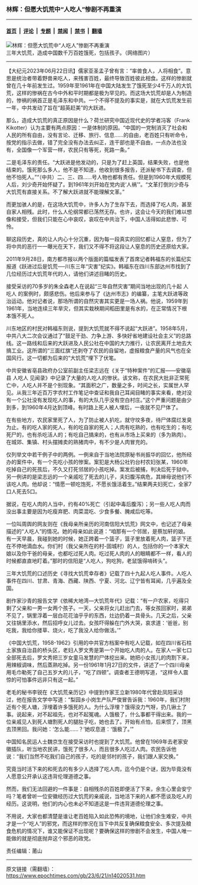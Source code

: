 ### 林辉：但愿大饥荒中“人吃人”惨剧不再重演

---

#### [首页](../../../..?n14020531) &nbsp;|&nbsp; [评论](../../../../../epoch-comment?n14020531) &nbsp;|&nbsp; [专题](../../../../../epoch-special?n14020531) &nbsp;|&nbsp; [禁闻](../../../../../epoch-news?n14020531) &nbsp;|&nbsp; [禁书](../../../../../books?n14020531) &nbsp;|&nbsp; [翻墙](https://github.com/gfw-breaker/nogfw/blob/master/README.md?n14020531)


<div><img alt="林辉：但愿大饥荒中“人吃人”惨剧不再重演" class="attachment-djy_600_400 size-djy_600_400 wp-post-image" src="https://i.epochtimes.com/assets/uploads/2015/12/1512220242511497.jpg"/>
<div class="caption">
 三年大饥荒，造成中国数千万百姓饿死，包括孩子。（网络图片）
</div></div><hr/><div class="post_content" id="artbody" itemprop="articleBody">
 <!-- article content begin -->
 <p>
  【大纪元2023年06月22日讯】儒家亚圣孟子曾有言：“率兽食人，人将相食”。意思是统治者带着野兽来吃人，来残害百姓，最终导致百姓彼此相食。这样的惨剧就曾在几十年前发生过。1959年至1961年在中国大陆发生了饿死至少4千万人的大饥荒，这样的惨祸在古今中外和平时期都是极为罕见的。而这场大饥荒却是人为制造的，惨祸的祸首正是毛泽东和中共。一个不得不提及的事实是，就在大饥荒发生前一年，中共发动了旨在“超英赶美”的大跃进。
 </p>
 <p>
  那么，造成大饥荒的真正原因是什么？荷兰研究中国近现代史的学者冯客（Frank Kikotter）认为主要有两点原因：一是体制的原因。“中国的一党制消灭了社会和人民的所有自由，没有言论、迁移、旅行、信息……的自由，老百姓只有听命令，按党的指示去做，错了完全没有办法去纠正，连干部也是不自由，一点办法也没有，全国像一个军营一样，农民只有等死，死路一条。”
 </p>
 <p>
  二是毛泽东的责任。“大跃进是他发动的，只是为了赶上英国，结果失败，也是他结束的。饿死那么多人，他不是不知道，他收到很多报告，还派秘书下去调查，但他不怕死人。”“（中共）二、三、四……号人物也都有责任。但是到1960年大规模死人后，刘少奇开始怀疑了。到1961年刘开始在党内说‘人祸’”。“文革打倒刘少奇与大饥荒有直接关系。不了解大跃进就不能理解文革。”
 </p>
 <p>
  而更加骇人的是，在这场大饥荒中，许多人为了生存下去，而选择了吃人肉，甚至自家人相残。此时，什么人伦纲常都已荡然无存。也许，这会让今天的我们难以想像和接受，但我们只能在心中哀叹，哀叹在中共治下，中国人活得如此悲惨、可怜。
 </p>
 <p>
  聊这段历史，真的让人内心十分沉重，因为每一段真实的回忆都让人窒息，但为了将中共的恶行一一曝光在天下，我们又不得不将这段让人窒息的历史还原给大家。
 </p>
 <p>
  2011年9月28日，南方都市报以两个版面的篇幅发表了首席记者韩福东的长篇纪实报道《跃进过后是饥荒──川东三年“灾害”纪实》。韩福东在四川东部达州市找到了几位经历过大饥荒年代的人，请他们讲述目睹的历史。
 </p>
 <p>
  接受采访的70多岁的朱全森老人在说起“三年自然灾害”期间当地出现的几十起
  <ok href="https://www.epochtimes.com/gb/tag/%E4%BA%BA%E5%90%83%E4%BA%BA.html">
   人吃人
  </ok>
  的案例时，颇感悲伤。他后来参与了《达州市志》的编纂，主笔大跃进等政治运动。他对记者说，那场所谓的自然灾害其实更是一场人祸。他说，1959年到1961年，当地连续三年旱灾，但其实栽秧期间稻田里是有水的，在正常情况下根本饿不死人。
 </p>
 <p>
  川东地区的村民对韩福东则说，提到大饥荒就不得不说起“大跃进”。1958年5月，中共八大二次会议通过了“鼓足干劲、力争上游、多快好省地建设社会主义”的总路线。这一路线和后来的大跃进及人民公社在中国的大力推行，让农民离开土地去大搞工业。这所谓的“三面红旗”还剥夺了农民的自留地，虚报粮食产量的风气也在全国风行。这一切都为后来的“大饥荒”埋下了伏笔。
 </p>
 <p>
  中共安徽省亳县政府办公室前副主任梁志远在《关于“特种案件”的汇报――安徽亳县
  <ok href="https://www.epochtimes.com/gb/tag/%E4%BA%BA%E5%90%83%E4%BA%BA.html">
   人吃人
  </ok>
  见闻录》中记录了大量的人吃人的惨状。该文称，在农民大批非正常死亡中，人吃人并不是个别现象。“其面积之广，数量之多，时间之长，实属世人罕见。从我三年近百万字农村工作笔记中查证和我自己耳闻目睹的事实来看，绝对没有一个公社没有发现吃人的事，有的大队几乎没有空白村庄。”这个严重问题是由少到多，到1960年4月达到顶峰。有时路上死人被人埋后，一夜就不见尸体了。
 </p>
 <p>
  在有些地方，农民家里死了人，为了防止被人扒吃，就守坟多夜，待尸体腐烂发臭为止。有的吃人家的死人，有的吃自家的死人；人肉有吃熟的，也有吃生的；有吃死尸的，也有杀吃活人的；有吃自己搞来的，也有从市场上买来的（多为熟肉）。在城郊、集镇、村头摆摊卖的熟猪肉中，有不少是人肉冒充的。
 </p>
 <p>
  仅列举文中若干例子中的两例。一例来自于当地法院原秘书尚振华的回忆，他所经办的案件中，有一个先吃小孩的惨案。案犯是大杨公社钓台村农妇张某，1960年吃掉自己的死孩后，不久又打死邻居的小孩吃掉。案发后被捕，判决后死于狱中。另一例讲的是梁志远的一个亲戚吃了死去的儿子，夫妇腹泻病危，其婶母说他们不该吃人肉。他却说：“情愿一顿吃饱死，不愿长饿活着生。”结果两夫妇死亡，全家7口人死去5口。
 </p>
 <p>
  据说，在吃人肉的人当中，约有40%死亡（引起中毒后腹泻）；另一些人吃人肉而没出事主要是因为吃瘦弃肥、肉菜混吃、少食多餐、腌咸后吃等。
 </p>
 <p>
  一位叫周舆的网友则在《我母亲所亲历的河南信阳大饥荒》网文中，也记述了母亲描述的“人吃人”的情况。她的母亲如此说道：“咱那有一个邻居，是蔡加轩的娘。有一天早晨，我碰到她的时候，她正跨着一个篮子，篮子里放着死人肉，篮子下还在不停地滴血水。你们村（我父亲所在的村-固城村）的人，包括你的一个本家大娘以及你干爸的母亲，也都吃过死人肉。吃过死人肉的人的眼睛都不一样，看人的时候都直直地盯着。”那时的信阳是“人吃人，狗吃狗，老鼠饿得啃砖头”。
 </p>
 <p>
  三年大饥荒的口述历史《寻找大饥荒幸存者》记载了四十九起人吃人事件。人吃人事件在四川、甘肃、青海、西藏、陕西、宁夏、河北、辽宁皆有耳闻，几乎遍及全国。
 </p>
 <p>
  剧作家沙青的报告文学《依稀大地湾—大饥荒年代》记载：“有一户农家，吃得只剩了父亲和一男一女两个孩子。一天，父亲将女儿赶出门去，等女孩回家时，弟弟不见了，锅里浮着一层白花花油乎乎的东西，灶边扔着一具骨头。几天之后，父亲又往锅里添水，然后招呼女儿过去。女孩吓得躲在门外大哭，哀求道：‘爸爸，别吃我，我给你搂草、烧火，吃了我没人给你做活。’”
 </p>
 <p>
  《中国大饥荒，1958-1962》引用的中共官方档案中有吃人记载，如在四川省石柱土家族自治县的桥头区，老妇人罗文秀是第一个开始吃人肉的人。在家人一家七口全部死去后，罗文秀把三岁女童马发慧的尸体挖出来。她把小女孩儿的肉割下来，用辣椒调味，然后蒸熟吃掉。另一份1961年1月27日的文件，讲述了一个四川母亲用毛巾勒死了自己五岁大的儿子，“吃了四顿”。调查者王德明写道，“这样令人震惊的可怕事件远非只有这一起。”
 </p>
 <p>
  老毛的秘书李锐在《大饥荒亲历记》中提到作家王立新1980年代曾赴凤阳采访过，他在报告文学中写道：“梨园乡小岗生产队严俊冒告诉我：1960年，我们村附近有个死人塘，浮埋着许多饿死的人。为什么浮埋？饿得没力气呀，扔几锹土了事。说起来，对不起祖先，也对不起冤魂。人饿极了，什么事都干得出来。我的一位亲戚见人到死人塘割死人的腿肚子吃，她也去了。开始有点怕，后来惯了，顶黑去顶黑回。我问她：‘怎么能……？’她叹息道：‘饿极了。’”
 </p>
 <p>
  中国知名民运人士魏京生在接受采访时也提到了大饥荒。他曾在1969年去老家安徽插队，听当地农民讲，饿死了很多人，而且很多人吃过人肉。农民告诉他说：“我们当然不吃我们自己的孩子，吃的是邻村的孩子，我们跟人家交换。”
 </p>
 <p>
  究竟当时活下来的和死去的有多少人选择了吃人肉，迄今仍是个谜，因为毕竟没有人愿意公开承认这违背伦理道德之事。
 </p>
 <p>
  然而，我们无法回避的一件事是：自相残杀的百姓即便活了下来，余生心里会安宁吗？笔者曾听一位安徽经历过大饥荒的亲戚说，当地活下来的人都不愿谈及吃人的经历。这说明，他们的内心也未必不知道这是一件违背道德伦理之事。
 </p>
 <p>
  不用说，大家也都清楚是谁让老百姓陷入如此恐怖的境地，让他们余生难安，中共才是一个“吃人”的邪党，而这样的惨况在当下中共反复确保粮食安全、多次提及粮食危机的情况下，谁又能保证不出现呢？要确保这样的惨剧不会发生，中国人唯一能做的就是彻底抛弃这个邪恶的政党。
 </p>
 <p>
  责任编辑：莆山
 </p>
 <!-- article content end -->
 <div id="below_article_ad">
 </div>
</div>


---

原文链接（需翻墙）：https://www.epochtimes.com/gb/23/6/21/n14020531.htm